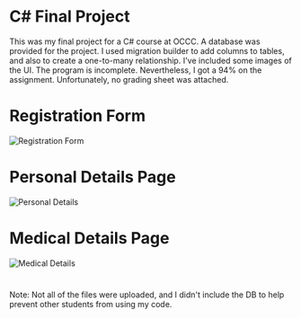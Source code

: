 # C# Final Project
This was my final project for a C# course at OCCC.
A database was provided for the project. 
I used migration builder to add columns to tables, and also to create a one-to-many relationship. I've included some images of the UI.
The program is incomplete. Nevertheless, I got a 94% on the assignment. Unfortunately, no grading sheet was attached.
# Registration Form
![Registration Form](https://github.com/foqsi/CSharp-PCHR/assets/81455653/bae4a533-ce2a-4662-815a-c3736e47cdfd)
#
# Personal Details Page
![Personal Details](https://github.com/foqsi/CSharp-PCHR/assets/81455653/3ddafeed-d306-40ef-9502-3f17ff1ea50d)
#
# Medical Details Page
![Medical Details](https://github.com/foqsi/CSharp-PCHR/assets/81455653/2f62a833-88ca-4a4a-bd8d-580933beedda)
#
Note:
Not all of the files were uploaded, and I didn't include the DB to help prevent other students from using my code.
